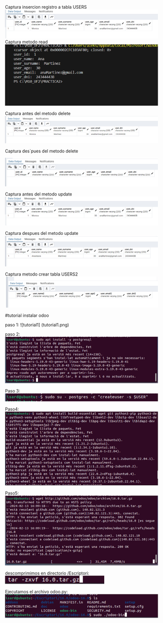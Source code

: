 
Captura insercion registro a tabla USERS
![captura_metodo_update](captura_metodo_update.png)
Captura metodo read
![captura_metodo_read](captura_metodo_read.png)

Captura antes del metodo delete
![Captura antes del metodo delete](captura_antes_Del_metodo_delete.png)

Captura des`pues del metodo delete

![Captura despues del metodo delete](captura_despues_del_metodo_delete.png)

Captura antes del metodo update
![captura_metodo_update](captura_metodo_update.png)

Captura despues del metodo update 
![captura_nombre_modificado_user](captura_nombre_modificado_user.png)

Captura metodo crear tabla USERS2
![captura_main](captura_main.png)



#tutorial instalar odoo

paso 1:
![tutorial1]
(tutorial1.png)

paso 2:
![tutorial2](tutorial2.png)

Paso 3:
![tutorial3](tutorial3.png)

Paso4:
![tutorial4](tutorial4.png)

Paso5:
![tutorial5](tutorial5.png)


descomprimimos en directorio /Escriptori:
![tutorial6](tutorial6.png)


Ejecutamos el archivo odoo.py:
![tutorial7](tutorial7.png)
